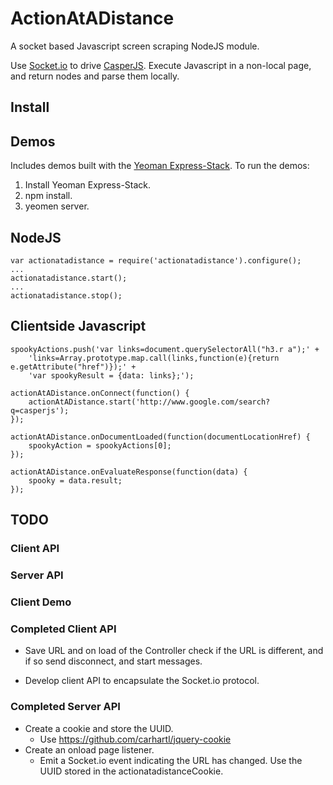 # ActionAtADistance

A socket based Javascript screen scraping NodeJS module.

Use [Socket.io](http://socket.io) to drive [CasperJS](http://casperjs.org/). 
Execute Javascript in a non-local page, and return nodes and parse them locally.


## Install


## Demos

Includes demos built with the [Yeoman Express-Stack](https://github.com/yeoman/yeoman/tree/express-stack). To
run the demos: 

1. Install Yeoman Express-Stack.
2. npm install.
3. yeomen server.

## NodeJS

	var actionatadistance = require('actionatadistance').configure();
	...
	actionatadistance.start();
	...
	actionatadistance.stop();

## Clientside Javascript

	spookyActions.push('var links=document.querySelectorAll("h3.r a");' +
        'links=Array.prototype.map.call(links,function(e){return e.getAttribute("href")});' +
        'var spookyResult = {data: links};');

    actionAtADistance.onConnect(function() {
        actionAtADistance.start('http://www.google.com/search?q=casperjs');
    });

    actionAtADistance.onDocumentLoaded(function(documentLocationHref) {
        spookyAction = spookyActions[0];
    });

    actionAtADistance.onEvaluateResponse(function(data) {
        spooky = data.result;
    });


## TODO

### Client API

### Server API

### Client Demo

### Completed Client API

* Save URL and on load of the Controller check if the URL is different, and if so send disconnect,
  and start messages.

* Develop client API to encapsulate the Socket.io protocol.

### Completed Server API

* Create a cookie and store the UUID.
	* Use https://github.com/carhartl/jquery-cookie
* Create an onload page listener.
	* Emit a Socket.io event indicating the URL has changed. Use the UUID stored in the actionatadistanceCookie.